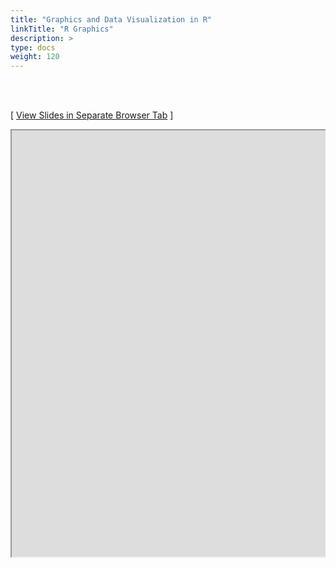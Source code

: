 ```yaml
---
title: "Graphics and Data Visualization in R"
linkTitle: "R Graphics"
description: >
type: docs
weight: 120
---
```


<br></br>

[ <a href="https://girke.bioinformatics.ucr.edu/GEN242/custom/slides/rgraphics/rgraphics_slides.html" target="_blank">View Slides in Separate Browser Tab</a> ]

<div style="overflow:auto;">
<iframe src="https://girke.bioinformatics.ucr.edu/GEN242/custom/slides/rgraphics/rgraphics_slides.html" scrolling="yes", frameborder="3px solid black" width="1152" height="682" allowfullscreen="true" mozallowfullscreen="true" webkitallowfullscreen="true" style="width: 1100px"></iframe>
</div>



